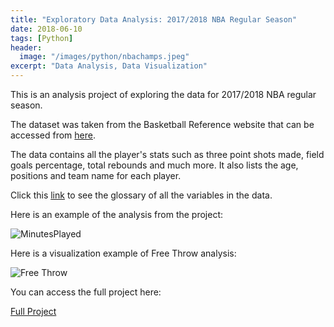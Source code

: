 ```yaml
---
title: "Exploratory Data Analysis: 2017/2018 NBA Regular Season"
date: 2018-06-10
tags: [Python]
header:
  image: "/images/python/nbachamps.jpeg"
excerpt: "Data Analysis, Data Visualization"
---
```


This is an analysis project of exploring the data for 2017/2018 NBA regular season.

The dataset was taken from the Basketball Reference website that can be accessed from [here](https://www.basketball-reference.com/leagues/NBA_2018_per_game.html).

The data contains all the player's stats such as three point shots made, field goals percentage, total rebounds and much more. It also lists the age, positions and team name for each player.

Click this [link](https://www.basketball-reference.com/about/glossary.html) to see the glossary of all the variables in the data.

Here is an example of the analysis from the project:

<img src="{{ site.url }}{{ site.baseurl }}/images/minutes.png" alt="MinutesPlayed">

Here is a visualization example of Free Throw analysis:

<img src="{{ site.url }}{{ site.baseurl }}/images/freethrows.png" alt="Free Throw">

You can access the full project here:

[Full Project](https://github.com/adrianromano/2017-2018-NBA-Regular-Season-Analysis/blob/master/Analysis%20of%202017-2018%20NBA%20Regular%20Season.ipynb)
